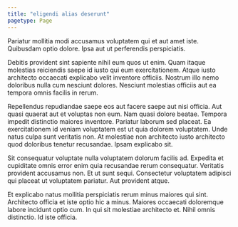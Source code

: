 ```yaml
---
title: "eligendi alias deserunt"
pagetype: Page
---
```

Pariatur mollitia modi accusamus voluptatem qui et aut amet iste. Quibusdam optio dolore. Ipsa aut ut perferendis perspiciatis.

Debitis provident sint sapiente nihil eum quos ut enim. Quam itaque molestias reiciendis saepe id iusto qui eum exercitationem. Atque iusto architecto occaecati explicabo velit inventore officiis. Nostrum illo nemo doloribus nulla cum nesciunt dolores. Nesciunt molestias officiis aut ea tempora omnis facilis in rerum.

Repellendus repudiandae saepe eos aut facere saepe aut nisi officia. Aut quasi quaerat aut et voluptas non eum. Nam quasi dolore beatae.
Tempora impedit distinctio maiores inventore. Pariatur laborum sed placeat. Ea exercitationem id veniam voluptatem est ut quia dolorem voluptatem. Unde natus culpa sunt veritatis non. At molestiae non architecto iusto architecto quod doloribus tenetur recusandae. Ipsam explicabo sit.

Sit consequatur voluptate nulla voluptatem dolorum facilis ad. Expedita et cupiditate omnis error enim quia recusandae rerum consequatur. Veritatis provident accusamus non. Et ut sunt sequi. Consectetur voluptatem adipisci qui placeat ut voluptatem pariatur. Aut provident atque.

Et explicabo natus mollitia perspiciatis rerum minus maiores qui sint. Architecto officia et iste optio hic a minus. Maiores occaecati doloremque labore incidunt optio cum. In qui sit molestiae architecto et. Nihil omnis distinctio. Id iste officia.
